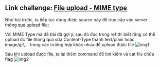 ## Link challenge: [File upload - MIME type](https://www.root-me.org/en/Challenges/Web-Server/File-upload-MIME-type)

Như bài trước, ta tiếp tục dùng được source này để truy cập vào server thông qua upload file:

Với MIME Type mà đề bài đã gợi ý, sau đó đọc trong ref thì biết rằng có thể upload đc file thông qua sửa Content-Type thành text/plain hoặc image/gif,... trong các trường hợp khác nhau để upload được file
![img1](https://i.imgur.com/nDulCqf.png)

Sau khi upload được file, ta lại thêm command để tìm kiếm và cat file chứa flag
![img2](https://i.imgur.com/GChsWDV.png)